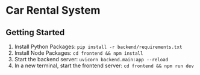 # Car Rental System

## Getting Started

1. Install Python Packages: `pip install -r backend/requirements.txt`
2. Install Node Packages: `cd frontend && npm install`
3. Start the backend server: `uvicorn backend.main:app --reload`
4. In a new terminal, start the frontend server: `cd frontend && npm run dev`
